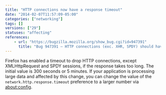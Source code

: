 ```yaml
---
title: "HTTP connections now have a response timeout"
date: "2014-02-07T11:57:09-05:00"
categories: ["networking"]
tags: []
versions: ["29"]
statuses: "affecting"
references:
    - url: "https://bugzilla.mozilla.org/show_bug.cgi?id=947391"
      title: "Bug 947391 – HTTP connections (exc. XHR, SPDY) should have a response timeout"
---
```

Firefox has enabled a timeout to drop HTTP connections, except XMLHttpRequest and SPDY sessions, if the response takes too long. The initial value is 300 seconds or 5 minutes. If your application is processing large data and affected by this change, you can change the value of the `network.http.response.timeout` preference to a larger number via [about:config](http://kb.mozillazine.org/About:config).
